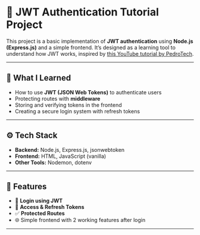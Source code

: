 # 🔐 JWT Authentication Tutorial Project

This project is a basic implementation of **JWT authentication** using **Node.js (Express.js)** and a simple frontend. It’s designed as a learning tool to understand how JWT works, inspired by [this YouTube tutorial by PedroTech](https://www.youtube.com/watch?v=fl-e4aYA9B8).

---

## 🧠 What I Learned

- How to use **JWT (JSON Web Tokens)** to authenticate users
- Protecting routes with **middleware**
- Storing and verifying tokens in the frontend
- Creating a secure login system with refresh tokens

---

## ⚙️ Tech Stack

- **Backend:** Node.js, Express.js, jsonwebtoken
- **Frontend:** HTML, JavaScript (vanilla)
- **Other Tools:** Nodemon, dotenv

---

## 🚀 Features

- 🔐 **Login using JWT**
- 🔄 **Access & Refresh Tokens**
- ✅ **Protected Routes**
- 🌐 Simple frontend with 2 working features after login

---
